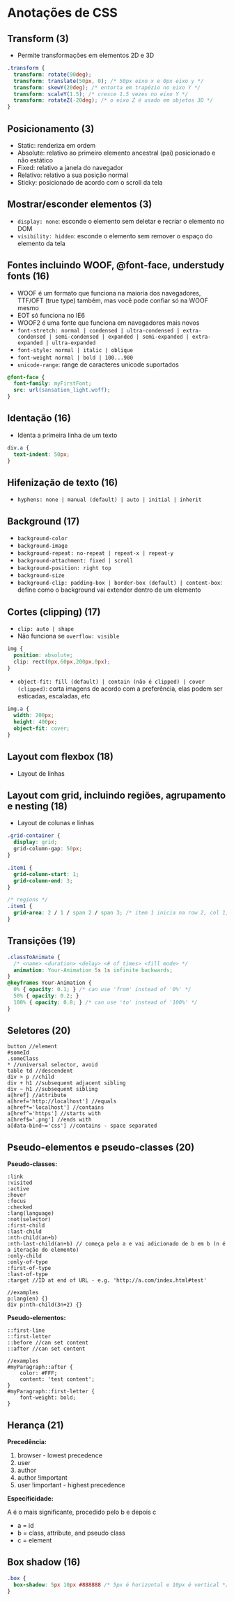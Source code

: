 # Anotações de CSS

##  Transform (3)

- Permite transformações em elementos 2D e 3D

```css
.transform {
  transform: rotate(90deg);
  transform: translate(50px, 0); /* 50px eixo x e 0px eixo y */
  transform: skewY(20deg); /* entorta em trapézio no eixo Y */
  transform: scaleY(1.5); /* cresce 1.5 vezes no eixo Y */
  transform: rotateZ(-20deg); /* o eixo Z é usado em objetos 3D */
}
```

##  Posicionamento (3)
- Static: renderiza em ordem
- Absolute: relativo ao primeiro elemento ancestral (pai) posicionado e não estático
- Fixed: relativo a janela do navegador
- Relativo: relativo a sua posição normal
- Sticky: posicionado de acordo com o scroll da tela

##  Mostrar/esconder elementos (3)
- `display: none`: esconde o elemento sem deletar e recriar o elemento no DOM
- `visibility: hidden`: esconde o elemento sem remover o espaço do elemento da tela

##  Fontes incluindo WOOF, @font-face, understudy fonts (16)
- WOOF é um formato que funciona na maioria dos navegadores, TTF/OFT (true type) também, mas você pode confiar só na WOOF mesmo
- EOT só funciona no IE6
- WOOF2 é uma fonte que funciona em navegadores mais novos
- `font-stretch: normal | condensed | ultra-condensed | extra-condensed | semi-condensed | expanded | semi-expanded | extra-expanded | ultra-expanded`
- `font-style: normal | italic | oblique`
- `font-weight normal | bold | 100...900`
- `unicode-range`: range de caracteres unicode suportados

```css
@font-face {
  font-family: myFirstFont;
  src: url(sansation_light.woff);
}
```

##  Identação (16)
- Identa a primeira linha de um texto

```css
div.a {
  text-indent: 50px;
}
```

##  Hifenização de texto (16)
- `hyphens: none | manual (default) | auto | initial | inherit`

##  Background (17)
- `background-color`
- `background-image`
- `background-repeat: no-repeat | repeat-x | repeat-y`
- `background-attachment: fixed | scroll`
- `background-position: right top`
- `background-size`
- `background-clip: padding-box | border-box (default) | content-box`: define como o background vai extender dentro de um elemento

##  Cortes (clipping) (17)
- `clip: auto | shape`
- Não funciona se `overflow: visible`

```css
img {
  position: absolute;
  clip: rect(0px,60px,200px,0px);
}
```

- `object-fit: fill (default) | contain (não é clipped) | cover (clipped)`: corta imagens de acordo com a preferência, elas podem ser esticadas, escaladas, etc

```css
img.a {
  width: 200px;
  height: 400px;
  object-fit: cover;
}
```

##  Layout com flexbox (18)

- Layout de linhas

##  Layout com grid, incluindo regiões, agrupamento e nesting (18)

- Layout de colunas e linhas

```css
.grid-container {
  display: grid;
  grid-column-gap: 50px;
}

.item1 {
  grid-column-start: 1;
  grid-column-end: 3;
}

/* regions */
.item1 {
  grid-area: 2 / 1 / span 2 / span 3; /* item 1 inicia na row 2, col 1, span 2 row e 3 col */
}


```

##  Transições (19)

```css
.classToAnimate {
  /* <name> <duration> <delay> <# of times> <fill mode> */
  animation: Your-Animation 5s 1s infinite backwards;
}
@keyframes Your-Animation {
  0% { opacity: 0.1; } /* can use 'from' instead of '0%' */
  50% { opacity: 0.2; }
  100% { opacity: 0.8; } /* can use 'to' instead of '100%' */
}
```

##  Seletores (20)

```
button //element
#someId
.someClass
* //universal selector, avoid
table td //descendent
div > p //child
div + h1 //subsequent adjacent sibling
div ~ h1 //subsequent sibling
a[href] //attribute
a[href='http://localhost'] //equals
a[href*='localhost'] //contains
a[href^='https'] //starts with
a[href$='.png'] //ends with
a[data-bind~='css'] //contains - space separated
```

##  Pseudo-elementos e pseudo-classes (20)

**Pseudo-classes:**

```
:link
:visited
:active
:hover
:focus
:checked
:lang(language) 
:not(selector)
:first-child
:last-child
:nth-child(an+b) 
:nth-last-child(an+b) // começa pelo a e vai adicionado de b em b (n é a iteração do elemento)
:only-child
:only-of-type
:first-of-type
:last-of-type
:target //ID at end of URL - e.g. 'http://a.com/index.html#test'

//examples
p:lang(en) {}
div p:nth-child(3n+2) {}
```

**Pseudo-elementos:**

```
::first-line
::first-letter
::before //can set content
::after //can set content

//examples
#myParagraph::after {
	color: #FFF;
	content: 'test content';
}
#myParagraph::first-letter {
	font-weight: bold;
}
```

##  Herança (21)

**Precedência:**

1. browser - lowest precedence
2. user
3. author
4. author !important
5. user !important - highest precedence

**Especificidade:**

A é o mais significante, procedido pelo b e depois c
- a = id
- b = class, attribute, and pseudo class
- c = element

##  Box shadow (16)

```css
.box {
  box-shadow: 5px 10px #888888 /* 5px é horizontal e 10px é vertical */
}
```
